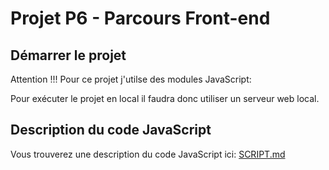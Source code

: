 # Projet P6 - Parcours Front-end

## Démarrer le projet

Attention !!! Pour ce projet j'utilse des modules JavaScript:

Pour exécuter le projet en local il faudra donc utiliser un serveur web local.

## Description du code JavaScript

Vous trouverez une description du code JavaScript ici: [SCRIPT.md](/SCRIPTS.md)